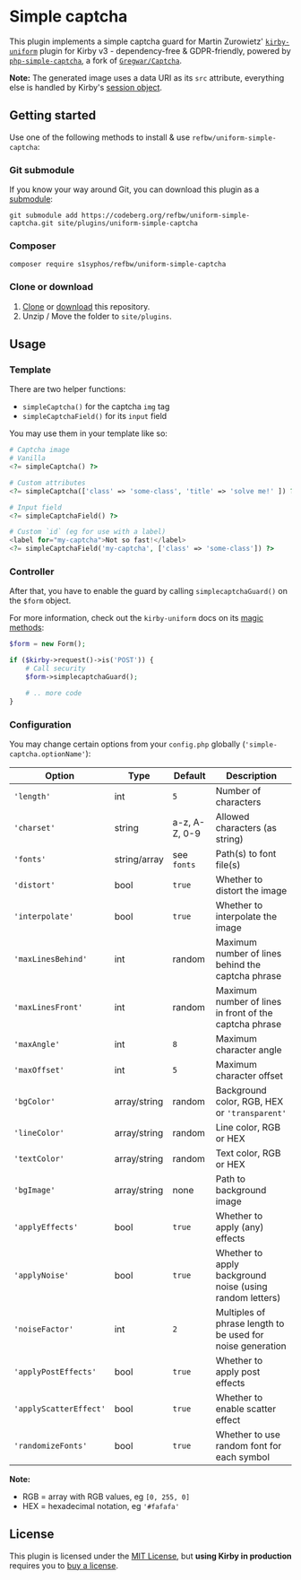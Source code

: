 # Simple captcha

This plugin implements a simple captcha guard for Martin Zurowietz' [`kirby-uniform`](https://github.com/mzur/kirby-uniform) plugin for Kirby v3 - dependency-free & GDPR-friendly, powered by [`php-simple-captcha`](https://codeberg.org/S1SYPHOS/php-simple-captcha), a fork of [`Gregwar/Captcha`](https://github.com/Gregwar/Captcha).

**Note:** The generated image uses a data URI as its `src` attribute, everything else is handled by Kirby's [session object](https://getkirby.com/docs/reference/objects/cms/app/session).


## Getting started

Use one of the following methods to install & use `refbw/uniform-simple-captcha`:


### Git submodule

If you know your way around Git, you can download this plugin as a [submodule](https://github.com/blog/2104-working-with-submodules):

```text
git submodule add https://codeberg.org/refbw/uniform-simple-captcha.git site/plugins/uniform-simple-captcha
```


### Composer

```text
composer require s1syphos/refbw/uniform-simple-captcha
```


### Clone or download

1. [Clone](https://codeberg.org/refbw/uniform-simple-captcha.git) or [download](https://codeberg.org/refbw/uniform-simple-captcha/archive/main.zip) this repository.
2. Unzip / Move the folder to `site/plugins`.


## Usage

### Template

There are two helper functions:

- `simpleCaptcha()` for the captcha `img` tag
- `simpleCaptchaField()` for its `input` field

You may use them in your template like so:

```php
# Captcha image
# Vanilla
<?= simpleCaptcha() ?>

# Custom attributes
<?= simpleCaptcha(['class' => 'some-class', 'title' => 'solve me!' ]) ?>

# Input field
<?= simpleCaptchaField() ?>

# Custom `id` (eg for use with a label)
<label for="my-captcha">Not so fast!</label>
<?= simpleCaptchaField('my-captcha', ['class' => 'some-class']) ?>
```


### Controller

After that, you have to enable the guard by calling `simplecaptchaGuard()` on the `$form` object.

For more information, check out the `kirby-uniform` docs on its [magic methods](https://kirby-uniform.readthedocs.io/en/latest/guards/guards/#magic-methods):

```php
$form = new Form();

if ($kirby->request()->is('POST')) {
    # Call security
    $form->simplecaptchaGuard();

    # .. more code
}
```


### Configuration

You may change certain options from your `config.php` globally (`'simple-captcha.optionName'`):

| Option                 | Type         | Default       | Description                                                |
| ---------------------- | ------------ | ------------- | ---------------------------------------------------------- |
| `'length'`             | int          | `5`           | Number of characters                                       |
| `'charset'`            | string       | a-z, A-Z, 0-9 | Allowed characters (as string)                             |
| `'fonts'`              | string/array | see `fonts`   | Path(s) to font file(s)                                    |
| `'distort'`            | bool         | `true`        | Whether to distort the image                               |
| `'interpolate'`        | bool         | `true`        | Whether to interpolate the image                           |
| `'maxLinesBehind'`     | int          | random        | Maximum number of lines behind the captcha phrase          |
| `'maxLinesFront'`      | int          | random        | Maximum number of lines in front of the captcha phrase     |
| `'maxAngle'`           | int          | `8`           | Maximum character angle                                    |
| `'maxOffset'`          | int          | `5`           | Maximum character offset                                   |
| `'bgColor'`            | array/string | random        | Background color, RGB, HEX or `'transparent'`              |
| `'lineColor'`          | array/string | random        | Line color, RGB or HEX                                     |
| `'textColor'`          | array/string | random        | Text color, RGB or HEX                                     |
| `'bgImage'`            | array/string | none          | Path to background image                                   |
| `'applyEffects'`       | bool         | `true`        | Whether to apply (any) effects                             |
| `'applyNoise'`         | bool         | `true`        | Whether to apply background noise (using random letters)   |
| `'noiseFactor'`        | int          | `2`           | Multiples of phrase length to be used for noise generation |
| `'applyPostEffects'`   | bool         | `true`        | Whether to apply post effects                              |
| `'applyScatterEffect'` | bool         | `true`        | Whether to enable scatter effect                           |
| `'randomizeFonts'`     | bool         | `true`        | Whether to use random font for each symbol                 |

**Note:**
- RGB = array with RGB values, eg `[0, 255, 0]`
- HEX = hexadecimal notation, eg `'#fafafa'`


## License

This plugin is licensed under the [MIT License](LICENSE), but **using Kirby in production** requires you to [buy a license](https://getkirby.com/buy).
